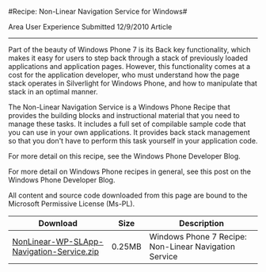 #Recipe: Non-Linear Navigation Service for Windows#

Area
User Experience
Submitted
12/9/2010
Article

---

Part of the beauty of Windows Phone 7 is its Back key functionality, which makes it easy for users to step back through a stack of previously loaded applications and application pages. However, this functionality comes at a cost for the application developer, who must understand how the page stack operates in Silverlight for Windows Phone, and how to manipulate that stack in an optimal manner.

The Non-Linear Navigation Service is a Windows Phone Recipe that provides the building blocks and instructional material that you need to manage these tasks. It includes a full set of compilable sample code that you can use in your own applications. It provides back stack management so that you don't have to perform this task yourself in your application code.

For more detail on this recipe, see the Windows Phone Developer Blog.

For more detail on Windows Phone recipes in general, see this post on the Windows Phone Developer Blog.


All content and source code downloaded from this page are bound to the Microsoft Permissive License (Ms-PL).


Download | Size | Description
---|---|---|
[NonLinear-WP-SLApp-Navigation-Service.zip](https://github.com/DDReaper/XNAGameStudio/blob/master/Samples/NonLinear-WP-SLApp-Navigation-Service.zip?raw=true) | 0.25MB | Windows Phone 7 Recipe: Non-Linear Navigation Service 